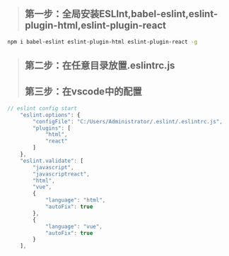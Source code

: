 >## 第一步：全局安装ESLInt,babel-eslint,eslint-plugin-html,eslint-plugin-react
```bash 
npm i babel-eslint eslint-plugin-html eslint-plugin-react -g
```
>## 第二步：在任意目录放置.eslintrc.js
>## 第三步：在vscode中的配置
```javascript
// eslint config start
    "eslint.options": {
        "configFile": "C:/Users/Administrator/.eslint/.eslintrc.js",
        "plugins": [
            "html",
            "react"
        ]
    },
    "eslint.validate": [
        "javascript",
        "javascriptreact",
        "html",
        "vue",
        {
            "language": "html",
            "autoFix": true
        },
        {
            "language": "vue",
            "autoFix": true
        }
    ],
```